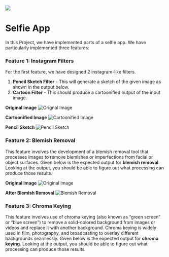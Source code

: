
# <img src = "https://opencv.org/wp-content/uploads/2021/06/OpenCV_logo_black_.png">

# Selfie App

In this Project, we have implemented parts of a selfie app. We have particularly implemented three features:

### Feature 1: Instagram Filters

For the first feature, we have designed 2 instagram-like filters. 

1. **Pencil Sketch Filter** - This will generate a sketch of the given image as shown in the output below.
2. **Cartoon Filter** - This should produce a cartoonified output of the input image.

**Original Image**
![Orignal Image](https://github.com/04092000f/Selfie-app/blob/main/trump.jpg)

**Cartoonified Image**
![Cartoonified Image](https://github.com/04092000f/Selfie-app/blob/main/cartoon.jpg)

**Pencil Sketch**
![Pencil Sketch](https://github.com/04092000f/Selfie-app/blob/main/sketch.png)


### Feature 2: Blemish Removal

This feature involves the development of a blemish removal tool that processes images to remove blemishes or imperfections from facial or object surfaces.
Given below is the expected output for **blemish removal**. Looking at the output, you should be able to figure out what processing can produce those results.

**Original Image**
![Original Image](https://github.com/04092000f/Selfie-app/blob/main/blemish.png)

**After Blemish Removal**
![Blemish Removal](https://github.com/04092000f/Selfie-app/blob/main/blemish_removed.png)


### Feature 3: Chroma Keying

This feature involves use of chroma keying (also known as “green screen” or “blue screen”) to remove a solid-colored background from images or videos and replace it with another background. Chroma keying is widely used in film, photography, and broadcasting to overlay different backgrounds seamlessly.
Given below is the expected output for **chroma keying**. Looking at the output, you should be able to figure out what processing can produce those results.
